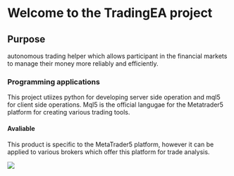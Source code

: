 
<h1>Welcome to the TradingEA project</h1>

<h2>Purpose</h2>

<p1>autonomous trading helper which allows participant in the financial markets to manage their money more reliably and efficiently.</p1> 

<h3>Programming applications</h3>
<p>This project utiizes python for developing server side operation and mql5 for client side operations. Mql5 is the official langugae for the Metatrader5 platform for creating various trading tools.
</p>

<h4>Avaliable</h4>
<p>This product is specific to the MetaTrader5 platform, however it can be applied to various brokers which offer this platform for trade analysis.</p>
<image src="https://1000logos.net/wp-content/uploads/2020/08/Python-Logo.png"></image>




